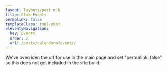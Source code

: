 ```yaml
---
layout: layouts/post.njk
title: Club Events
permalink: false
templateClass: tmpl-post
eleventyNavigation:
  key: Events
  order: 2
  url: /posts/calendarofevents/
---
```



We've overriden the url for use in the main page and set "permalink: false" so this does not get included in the site build.

